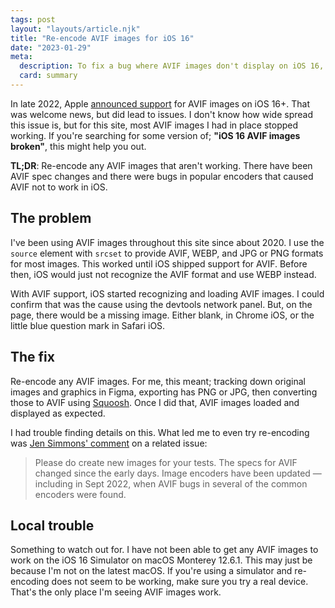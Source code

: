 ```yaml
---
tags: post
layout: "layouts/article.njk"
title: "Re-encode AVIF images for iOS 16"
date: "2023-01-29"
meta:
  description: To fix a bug where AVIF images don't display on iOS 16, you might need to re-encode your images.
  card: summary
---
```


In late 2022, Apple [announced support](https://webkit.org/blog/13152/webkit-features-in-safari-16-0/) for AVIF images on iOS 16+. That was welcome news, but did lead to issues. I don't know how wide spread this issue is, but for this site, most AVIF images I had in place stopped working. If you're searching for some version of; **"iOS 16 AVIF images broken"**, this might help you out.

**TL;DR**: Re-encode any AVIF images that aren't working. There have been AVIF spec changes and there were bugs in popular encoders that caused AVIF not to work in iOS.

## The problem

I've been using AVIF images throughout this site since about 2020. I use the `source` element with `srcset` to provide AVIF, WEBP, and JPG or PNG formats for most images. This worked until iOS shipped support for AVIF. Before then, iOS would just not recognize the AVIF format and use WEBP instead.

With AVIF support, iOS started recognizing and loading AVIF images. I could confirm that was the cause using the devtools network panel. But, on the page, there would be a missing image. Either blank, in Chrome iOS, or the little blue question mark in Safari iOS.

## The fix

Re-encode any AVIF images. For me, this meant; tracking down original images and graphics in Figma, exporting has PNG or JPG, then converting those to AVIF using [Squoosh](https://squoosh.app/). Once I did that, AVIF images loaded and displayed as expected.

I had trouble finding details on this. What led me to even try re-encoding was [Jen Simmons' comment](https://github.com/Fyrd/caniuse/issues/6505#issuecomment-1289471190) on a related issue:

> Please do create new images for your tests. The specs for AVIF changed since the early days. Image encoders have been updated — including in Sept 2022, when AVIF bugs in several of the common encoders were found.

## Local trouble

Something to watch out for. I have not been able to get any AVIF images to work on the iOS 16 Simulator on macOS Monterey 12.6.1. This may just be because I'm not on the latest macOS. If you're using a simulator and re-encoding does not seem to be working, make sure you try a real device. That's the only place I'm seeing AVIF images work.
